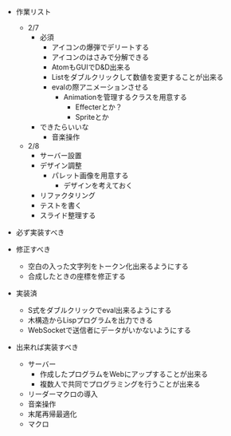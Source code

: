 - 作業リスト
    - 2/7
        - 必須
            - アイコンの爆弾でデリートする
            - アイコンのはさみで分解できる
            - AtomもGUIでD&D出来る
            - Listをダブルクリックして数値を変更することが出来る
            - evalの際アニメーションさせる
                - Animationを管理するクラスを用意する
                    - Effecterとか？
                    - Spriteとか
        - できたらいいな
            - 音楽操作
    - 2/8
        - サーバー設置
        - デザイン調整
            - パレット画像を用意する
                - デザインを考えておく
        - リファクタリング
        - テストを書く
        - スライド整理する

- 必ず実装すべき

- 修正すべき
  - 空白の入った文字列をトークン化出来るようにする
  - 合成したときの座標を修正する

- 実装済
    - S式をダブルクリックでeval出来るようにする
    - 木構造からLispプログラムを出力できる
    - WebSocketで送信者にデータがいかないようにする

- 出来れば実装すべき
  - サーバー
      - 作成したプログラムをWebにアップすることが出来る
      - 複数人で共同でプログラミングを行うことが出来る
  - リーダーマクロの導入
  - 音楽操作
  - 末尾再帰最適化
  - マクロ

